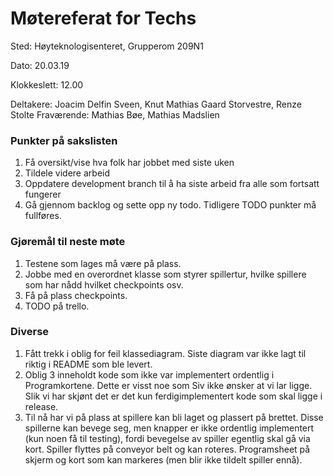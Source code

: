 # Møtereferat for Techs

Sted:	Høyteknologisenteret, Grupperom 209N1

Dato:	20.03.19

Klokkeslett:	12.00

Deltakere: Joacim Delfin Sveen, Knut Mathias Gaard Storvestre, Renze Stolte
Fraværende: Mathias Bøe, Mathias Madslien

### Punkter på sakslisten
1.	Få oversikt/vise hva folk har jobbet med siste uken
2.	Tildele videre arbeid
3.  Oppdatere development branch til å ha siste arbeid fra alle som fortsatt fungerer
4.  Gå gjennom backlog og sette opp ny todo. Tidligere TODO punkter må fullføres.

### Gjøremål til neste møte
1.	Testene som lages må være på plass.
2.	Jobbe med en overordnet klasse som styrer spillertur, hvilke spillere som har nådd hvilket checkpoints osv.
3.  Få på plass checkpoints.
4.	TODO på trello.

### Diverse
1.  Fått trekk i oblig for feil klassediagram. Siste diagram var ikke lagt til riktig i README som ble levert.
2.  Oblig 3 inneholdt kode som ikke var implementert ordentlig i Programkortene. Dette er visst noe som Siv ikke ønsker at vi lar ligge.
    Slik vi har skjønt det er det kun ferdigimplementert kode som skal ligge i release.
3.  Til nå har vi på plass at spillere kan bli laget og plassert på brettet. Disse spillerne kan bevege seg, men knapper er ikke ordentlig        implementert (kun noen få til testing), fordi bevegelse av spiller egentlig skal gå via kort. Spiller flyttes på conveyor belt og             kan roteres. Programsheet på skjerm og kort som kan markeres (men blir ikke tildelt spiller ennå). 
	
